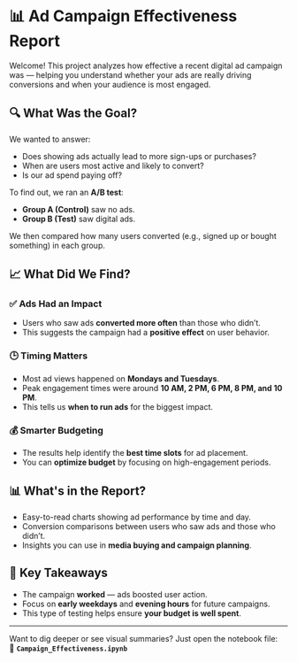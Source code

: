 # 📊 Ad Campaign Effectiveness Report

Welcome! This project analyzes how effective a recent digital ad campaign was — helping you understand whether your ads are really driving conversions and when your audience is most engaged.

## 🔍 What Was the Goal?

We wanted to answer:
- Does showing ads actually lead to more sign-ups or purchases?
- When are users most active and likely to convert?
- Is our ad spend paying off?

To find out, we ran an **A/B test**:
- **Group A (Control)** saw no ads.
- **Group B (Test)** saw digital ads.

We then compared how many users converted (e.g., signed up or bought something) in each group.

## 📈 What Did We Find?

### ✅ Ads Had an Impact
- Users who saw ads **converted more often** than those who didn’t.
- This suggests the campaign had a **positive effect** on user behavior.

### 🕒 Timing Matters
- Most ad views happened on **Mondays and Tuesdays**.
- Peak engagement times were around **10 AM, 2 PM, 6 PM, 8 PM, and 10 PM**.
- This tells us **when to run ads** for the biggest impact.

### 💰 Smarter Budgeting
- The results help identify the **best time slots** for ad placement.
- You can **optimize budget** by focusing on high-engagement periods.

## 📊 What's in the Report?

- Easy-to-read charts showing ad performance by time and day.
- Conversion comparisons between users who saw ads and those who didn’t.
- Insights you can use in **media buying and campaign planning**.

## 🎯 Key Takeaways

- The campaign **worked** — ads boosted user action.
- Focus on **early weekdays** and **evening hours** for future campaigns.
- This type of testing helps ensure **your budget is well spent**.

---

Want to dig deeper or see visual summaries? Just open the notebook file:  
📁 **`Campaign_Effectiveness.ipynb`**
